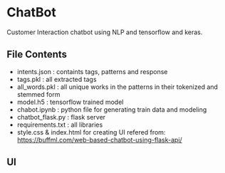 # ChatBot
Customer Interaction chatbot using NLP and tensorflow and keras.

## File Contents
- intents.json : containts tags, patterns and response
- tags.pkl : all extracted tags
- all_words.pkl : all unique works in the patterns in their tokenized and stemmed form
- model.h5 : tensorflow trained model
- chabot.ipynb : python file for generating train data and modeling
- chatbot_flask.py : flask server
- requirements.txt : all libraries
- style.css & index.html for creating UI refered from: https://buffml.com/web-based-chatbot-using-flask-api/ 

## UI

